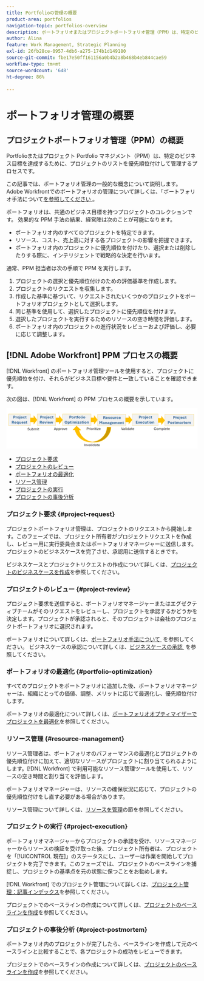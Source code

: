 ```yaml
---
title: Portfolioの管理の概要
product-area: portfolios
navigation-topic: portfolios-overview
description: ポートフォリオまたはプロジェクトポートフォリオ管理（PPM）は、特定のビジネス目標を達成するために、プロジェクトのリストに優先順位を付けて管理するプロセスです。ポートフォリオとは、共通のビジネス目標を持つプロジェクトの集まりです。
author: Alina
feature: Work Management, Strategic Planning
exl-id: 26fb28ce-0957-4db6-a275-174b1d149180
source-git-commit: fbe17e50ff161156a0b4b2a8b468b4eb844cae59
workflow-type: tm+mt
source-wordcount: '648'
ht-degree: 86%

---
```


# ポートフォリオ管理の概要

<!--Audited: 09/2024-->

## プロジェクトポートフォリオ管理（PPM）の概要

Portfolioまたはプロジェクト Portfolio マネジメント（PPM）は、特定のビジネス目標を達成するために、プロジェクトのリストを優先順位付けして管理するプロセスです。

この記事では、ポートフォリオ管理の一般的な概念について説明します。 Adobe Workfrontでのポートフォリオの管理について詳しくは、「ポートフォリオ手法について [&#x200B; を参照してください &#x200B;](/help/quicksilver/manage-work/portfolios/portfolios-overview/portfolio-overview.md)。

ポートフォリオは、共通のビジネス目標を持つプロジェクトのコレクションです。 効果的な PPM 手法の結果、経営陣は次のことが可能になります。

* ポートフォリオ内のすべてのプロジェクトを特定できます。
* リソース、コスト、売上高に対する各プロジェクトの影響を把握できます。
* ポートフォリオ内のプロジェクトに優先順位を付けたり、選択または削除したりする際に、インテリジェントで戦略的な決定を行います。

通常、PPM 担当者は次の手順で PPM を実行します。

1. プロジェクトの選択と優先順位付けのための評価基準を作成します。
1. プロジェクトのリクエストを収集します。
1. 作成した基準に基づいて、リクエストされたいくつかのプロジェクトをポートフォリオプロジェクトとして選択します。
1. 同じ基準を使用して、選択したプロジェクトに優先順位を付けます。
1. 選択したプロジェクトを実行するためのリソースの空き時間を評価します。
1. ポートフォリオ内のプロジェクトの進行状況をレビューおよび評価し、必要に応じて調整します。

## [!DNL Adobe Workfront] PPM プロセスの概要

[!DNL Workfront] のポートフォリオ管理ツールを使用すると、プロジェクトに優先順位を付け、それらがビジネス目標や要件と一致していることを確認できます。

次の図は、[!DNL Workfront] の PPM プロセスの概要を示しています。

![&#x200B; プロジェクトポートフォリオ管理プロセス &#x200B;](assets/project-portfolio-management-process-diagram.png)

* [プロジェクト要求](#project-request)
* [プロジェクトのレビュー](#project-review)
* [ポートフォリオの最適化](#portfolio-optimization)
* [リソース管理](#resource-management)
* [プロジェクトの実行](#project-execution)
* [プロジェクトの事後分析](#project-postmortem)

### プロジェクト要求 {#project-request}

プロジェクトポートフォリオ管理は、プロジェクトのリクエストから開始します。このフェーズでは、プロジェクト所有者がプロジェクトリクエストを作成し、レビュー用に実行委員会またはポートフォリオマネージャーに送信します。プロジェクトのビジネスケースを完了させ、承認用に送信するときです。

ビジネスケースとプロジェクトリクエストの作成について詳しくは、[プロジェクトのビジネスケースを作成](../../../manage-work/projects/define-a-business-case/create-business-case.md)を参照してください。

### プロジェクトのレビュー {#project-review}

プロジェクト要求を送信すると、ポートフォリオマネージャーまたはエグゼクティブチームがそのリクエストをレビューし、プロジェクトを承認するかどうかを決定します。プロジェクトが承認されると、そのプロジェクトは会社のプロジェクトポートフォリオに選択されます。

ポートフォリオについて詳しくは、[&#x200B; ポートフォリオ手法について &#x200B;](../../../manage-work/portfolios/portfolios-overview/portfolio-overview.md) を参照してください。 ビジネスケースの承認について詳しくは、[&#x200B; ビジネスケースの承認 &#x200B;](../../../manage-work/projects/define-a-business-case/approve-business-case.md) を参照してください。

### ポートフォリオの最適化 {#portfolio-optimization}

すべてのプロジェクトをポートフォリオに追加した後、ポートフォリオマネージャーは、組織にとっての価値、調整、メリットに応じて最適化し、優先順位付けします。

ポートフォリオの最適化について詳しくは、[ポートフォリオオプティマイザーでプロジェクトを最適化](../../../manage-work/portfolios/portfolio-optimizer/optimize-projects-in-portfolio-optimizer.md)を参照してください。

### リソース管理 {#resource-management}

リソース管理者は、ポートフォリオのパフォーマンスの最適化とプロジェクトの優先順位付けに加えて、適切なリソースがプロジェクトに割り当てられるようにします。[!DNL Workfront] で利用可能なリソース管理ツールを使用して、リソースの空き時間と割り当てを評価します。

ポートフォリオマネージャーは、リソースの確保状況に応じて、プロジェクトの優先順位付けをし直す必要がある場合があります。

リソース管理について詳しくは、[リソースを管理](../../../resource-mgmt/manage-resources.md)の節を参照してください。

### プロジェクトの実行 {#project-execution}

ポートフォリオマネージャーからプロジェクトの承認を受け、リソースマネージャーからリソースの検証を受け取った後、プロジェクト所有者は、プロジェクトを「[!UICONTROL 現在]」のステータスにし、ユーザーは作業を開始してプロジェクトを完了できます。このフェーズでは、プロジェクトのベースラインを捕捉し、プロジェクトの基準点を元の状態に保つことをお勧めします。

[!DNL Workfront] でのプロジェクト管理について詳しくは、[プロジェクト管理：記事インデックス](../../../manage-work/projects/manage-projects/manage-projects-overview.md)を参照してください。

プロジェクトでのベースラインの作成について詳しくは、[プロジェクトのベースラインを作成](../../../manage-work/projects/create-projects/create-baselines.md)を参照してください。

### プロジェクトの事後分析 {#project-postmortem}

ポートフォリオ内のプロジェクトが完了したら、ベースラインを作成して元のベースラインと比較することで、各プロジェクトの成功をレビューできます。

プロジェクトでのベースラインの作成について詳しくは、[プロジェクトのベースラインを作成](../../../manage-work/projects/create-projects/create-baselines.md)を参照してください。

